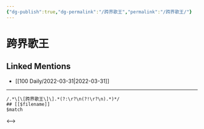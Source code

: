 ```yaml
---
{"dg-publish":true,"dg-permalink":"/跨界歌王","permalink":"/跨界歌王/"}
---
```


# 跨界歌王

## Linked Mentions
- [[100 Daily/2022-03-31\|2022-03-31]]


---

```expander
/.*\[\[跨界歌王\]\].*(?:\r?\n(?!\r?\n).*)*/
## [[$filename]]
$match
```

<-->
